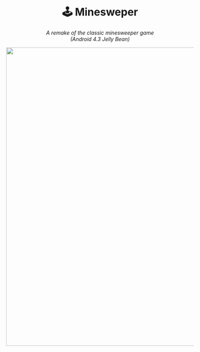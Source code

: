 <h1 align="center">🕹️ Minesweper</h1>
<p align="center">
  <i>A remake of the classic minesweeper game</i><br>
  <i>(Android 4.3 Jelly Bean)</i>
</p>

<p align="center"><img width="800" src="https://i.ibb.co/H2MbYjH/minesweeper-screenshots.png"/></p>
